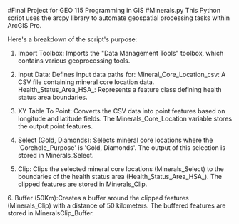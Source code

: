 #Final Project for GEO 115 Programming in GIS
#Minerals.py
This Python script uses the arcpy library to automate geospatial processing tasks within ArcGIS Pro.

Here's a breakdown of the script's purpose:

1. Import Toolbox: Imports the "Data Management Tools" toolbox, which contains various geoprocessing tools.
2. Input Data: Defines input data paths for:
Mineral_Core_Location_csv: A CSV file containing mineral core location data.
Health_Status_Area_HSA_: Represents a feature class defining health status area boundaries.
3. XY Table To Point: Converts the CSV data into point features based on longitude and latitude fields.
The Minerals_Core_Location variable stores the output point features.

4. Select (Gold, Diamonds): Selects mineral core locations where the 'Corehole_Purpose' is 'Gold, Diamonds'.
The output of this selection is stored in Minerals_Select.
5. Clip: Clips the selected mineral core locations (Minerals_Select) to the boundaries of the health status area (Health_Status_Area_HSA_).
The clipped features are stored in Minerals_Clip.

6. Buffer (50Km):Creates a buffer around the clipped features (Minerals_Clip) with a distance of 50 kilometers.
The buffered features are stored in MineralsClip_Buffer.
